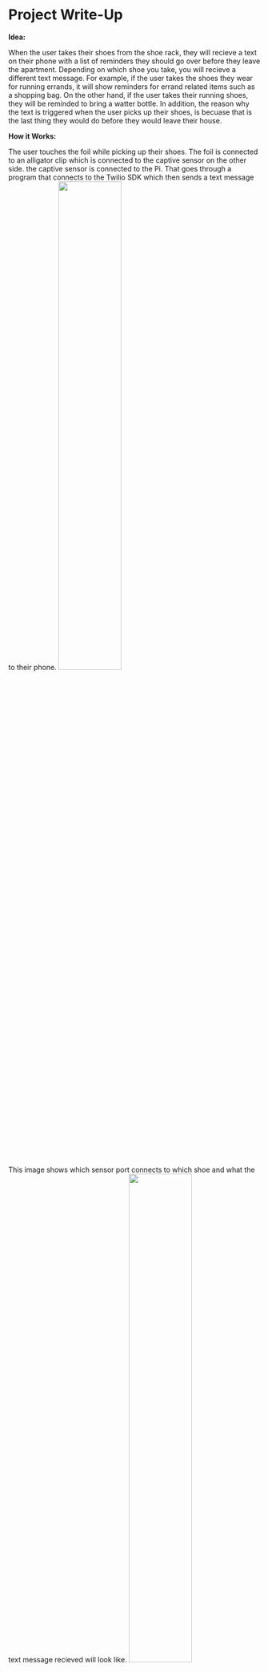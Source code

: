 # Project Write-Up

**Idea:** 

When the user takes their shoes from the shoe rack, they will recieve a text on their phone with a list of reminders they should go over before they leave the apartment. Depending on which shoe you take, you will recieve a different text message. For example, if the user takes the shoes they wear for running errands, it will show reminders for errand related items such as a shopping bag. On the other hand, if the user takes their running shoes, they will be reminded to bring a watter bottle. In addition, the reason why the text is triggered when the user picks up their shoes, is becuase that is the last thing they would do before they would leave their house. 

**How it Works:**

The user touches the foil while picking up their shoes. The foil is connected to an alligator clip which is connected to the captive sensor on the other side. the captive sensor is connected to the Pi. That goes through a program that connects to the Twilio SDK which then sends a text message to their phone. 
<img src="https://user-images.githubusercontent.com/61363525/205417646-b4927013-5858-42e4-bcc1-654fcab4b4cf.jpg" width=50% height=50%>

This image shows which sensor port connects to which shoe and what the text message recieved will look like. 
<img src="https://user-images.githubusercontent.com/61363525/205417647-70dbf610-831b-4997-9229-cbb63eaae537.jpg" width=50% height=50%>

**Set Up:**

<img src="https://user-images.githubusercontent.com/61363525/205475093-2489d131-a639-401e-a0fe-4bac0081091b.jpg" width=60% height=60%>


**Video Demonstration:**

Scenario 1: You are you are going on a jog
https://drive.google.com/file/d/1iOUbULt2YdQoWRARsVMJ0mi3UDfRT_9s/view?usp=sharing


Scenario 2: You are you are taking your dog on a walk
https://drive.google.com/file/d/1T-KUsDiQJasNR0t9AY4PDu1TwHE8s0rL/view?usp=sharing

Scenario 1: You are you are running errands 
https://drive.google.com/file/d/12yarIZa-DF5XJiBtAu0IccZml6kKdj35/view?usp=sharing

Special guest: My dog decided to join the filming of one of my videos

https://user-images.githubusercontent.com/61363525/205474836-2f9f13ac-792e-4c9f-ada0-0181a3ab63d9.MOV



**Reflection:**

# Project Plan 

**Big idea:** 

The big idea is that when you take your shoes from the shoe rack, you get a text on your phone reminding you to take your keys before you leave. It can also send a text message to other people in the apartment that you are leaving.

This idea is an improvement from my idea in Lab 6. Instead of only having one shoe on the shoe rack trigger the message, I want it to trigger the message whenever any shoes are taken off the rack. 

**Timeline:**
11/17: Get extra alligator clips 
11/29: Have a working prototype (code has to work)
12/02: Finish concealment for the laptop and pi 
12/04: Finish filming
12/05: Finish ppt
12/07: Finish writeup

**Parts needed:**
Extra alligator clips


**Risks/contingencies:** 
Risks: never tried to send a text from pi to phone before but I have seen it done before. I am also not sure if the pi will be able to send a text to a phone that is not on the same internet as the pi or not in it vicinity.


**Fall-back plan:** 
Instead of text messages, have it connect to Tinkerbelle or some sort of hosted webpage that can be accessed on the phone. I could also just have it text my phone instead of others that are not in the vicinity of the pi.




